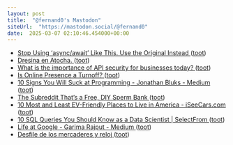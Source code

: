 ```yaml
---
layout: post
title:  "@fernand0's Mastodon"
siteUrl:  "https://mastodon.social/@fernand0"
date:  2025-03-07 02:10:46.454000+00:00
---
```

*  [Stop Using ‘async/await’ Like This. Use the Original Instead ](https://blog.bitsrc.io/stop-using-async-await-like-this-use-the-original-instead-172b5df1758) ([toot](https://mastodon.social/@fernand0/114118718026678426))
*  [Dresina en Atocha. ](https://avecesunafoto.wordpress.com/2025/03/06/dresina-en-atocha) ([toot](https://mastodon.social/@fernand0/114116913368365618))
*  [What is the importance of API security for businesses today? ](https://dev.to/noablst/what-is-the-importance-of-api-security-for-businesses-today-4oa) ([toot](https://mastodon.social/@fernand0/114116852050150779))
*  [Is Online Presence a Turnoff? ](https://www.theatlantic.com/family/archive/2022/05/terminally-online-relationship-dating-similarities/629946) ([toot](https://mastodon.social/@fernand0/114116574108281360))
*  [10 Signs You Will Suck at Programming - Jonathan Bluks - Medium ](https://medium.com/@jonathanbluks/10-signs-you-will-suck-at-programming-5497a6a52c5) ([toot](https://mastodon.social/@fernand0/114116348012832006))
*  [The Subreddit That’s a Free, DIY Sperm Bank ](https://melmagazine.com/en-us/story/the-subreddit-thats-a-free-diy-sperm-ban) ([toot](https://mastodon.social/@fernand0/114116127115986813))
*  [10 Most and Least EV-Friendly Places to Live in America - iSeeCars.com ](https://www.iseecars.com/ev-chargers-stud) ([toot](https://mastodon.social/@fernand0/114115432126182664))
*  [10 SQL Queries You Should Know as a Data Scientist \| SelectFrom ](https://selectfrom.dev/10-sql-queriesyou-should-know-as-a-data-scientist-8bf61620476) ([toot](https://mastodon.social/@fernand0/114115221786456888))
*  [Life at Google - Garima Rajput - Medium ](https://garima007rajput.medium.com/life-at-google-ead4a69656c) ([toot](https://mastodon.social/@fernand0/114115019896218677))
*  [Desfile de los mercaderes y reloj ](https://www.flickr.com/photos/fernand0/54360282180) ([toot](https://mastodon.social/@fernand0/114114814042706034))
